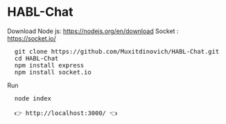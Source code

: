 # HABL-Chat
Download Node js: https://nodejs.org/en/download
Socket : https://socket.io/
<pre>
  git clone https://github.com/Muxitdinovich/HABL-Chat.git
  cd HABL-Chat
  npm install express
  npm install socket.io
</pre>
Run
<pre>
  node index
  
  👉 http://localhost:3000/ 👈
</pre>

